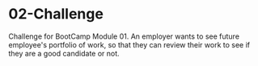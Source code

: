 # 02-Challenge
Challenge for BootCamp Module 01. An employer wants to see future employee's portfolio of work, so that they can review their work to see if they are a good candidate or not.
